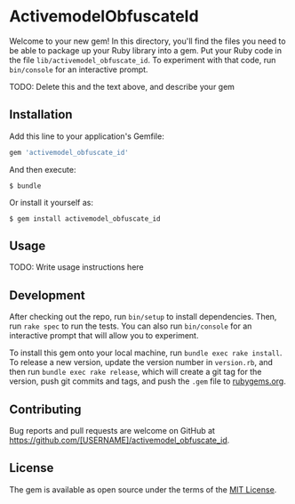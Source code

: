 # ActivemodelObfuscateId

Welcome to your new gem! In this directory, you'll find the files you need to be able to package up your Ruby library into a gem. Put your Ruby code in the file `lib/activemodel_obfuscate_id`. To experiment with that code, run `bin/console` for an interactive prompt.

TODO: Delete this and the text above, and describe your gem

## Installation

Add this line to your application's Gemfile:

```ruby
gem 'activemodel_obfuscate_id'
```

And then execute:

    $ bundle

Or install it yourself as:

    $ gem install activemodel_obfuscate_id

## Usage

TODO: Write usage instructions here

## Development

After checking out the repo, run `bin/setup` to install dependencies. Then, run `rake spec` to run the tests. You can also run `bin/console` for an interactive prompt that will allow you to experiment.

To install this gem onto your local machine, run `bundle exec rake install`. To release a new version, update the version number in `version.rb`, and then run `bundle exec rake release`, which will create a git tag for the version, push git commits and tags, and push the `.gem` file to [rubygems.org](https://rubygems.org).

## Contributing

Bug reports and pull requests are welcome on GitHub at https://github.com/[USERNAME]/activemodel_obfuscate_id.

## License

The gem is available as open source under the terms of the [MIT License](https://opensource.org/licenses/MIT).
